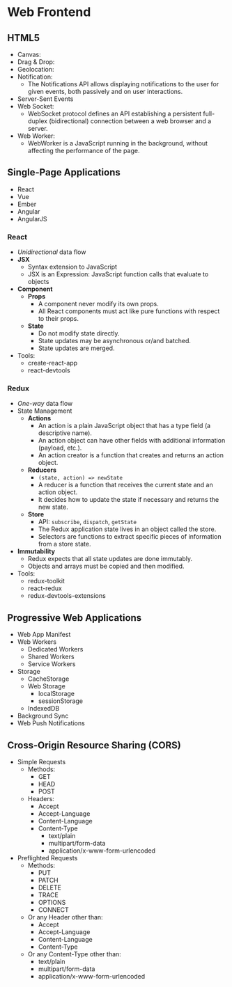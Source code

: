 # Web Frontend

## HTML5

  - Canvas:
  - Drag & Drop:
  - Geolocation:
  - Notification:
    - The Notifications API allows displaying notifications to the user for given events, both passively and on user interactions.
  - Server-Sent Events
  - Web Socket:
    - WebSocket protocol defines an API establishing a persistent full-duplex (bidirectional) connection between a web browser and a server.
  - Web Worker:
    - WebWorker is a JavaScript running in the background, without affecting the performance of the page.


## Single-Page Applications

  - React
  - Vue
  - Ember
  - Angular
  - AngularJS

### React

  - *Unidirectional* data flow
  - **JSX**
    - Syntax extension to JavaScript
    - JSX is an Expression: JavaScript function calls that evaluate to objects
  - **Component**
    - **Props**
      - A component never modify its own props.
      - All React components must act like pure functions with respect to their props.
    - **State**
      - Do not modify state directly.
      - State updates may be asynchronous or/and batched.
      - State updates are merged.
  - Tools:
    - create-react-app
    - react-devtools

### Redux

  - *One-way* data flow
  - State Management
    - **Actions**
      - An action is a plain JavaScript object that has a type field (a descriptive name).
      - An action object can have other fields with additional information (payload, etc.).
      - An action creator is a function that creates and returns an action object.
    - **Reducers**
      - `(state, action) => newState`
      - A reducer is a function that receives the current state and an action object.
      - It decides how to update the state if necessary and returns the new state.
    - **Store**
      - API: `subscribe`, `dispatch`, `getState`
      - The Redux application state lives in an object called the store.
      - Selectors are functions to extract specific pieces of information from a store state.
  - **Immutability**
    - Redux expects that all state updates are done immutably.
    - Objects and arrays must be copied and then modified.
  - Tools:
    - redux-toolkit
    - react-redux
    - redux-devtools-extensions


## Progressive Web Applications

  - Web App Manifest
  - Web Workers
    - Dedicated Workers
    - Shared Workers
    - Service Workers
  - Storage
    - CacheStorage
    - Web Storage
      - localStorage
      - sessionStorage
    - IndexedDB
  - Background Sync
  - Web Push Notifications


## Cross-Origin Resource Sharing (CORS)

  - Simple Requests
    - Methods:
      - GET
      - HEAD
      - POST
    - Headers:
      - Accept
      - Accept-Language
      - Content-Language
      - Content-Type
        - text/plain
        - multipart/form-data
        - application/x-www-form-urlencoded
  - Preflighted Requests
    - Methods:
      - PUT
      - PATCH
      - DELETE
      - TRACE
      - OPTIONS
      - CONNECT
    - Or any Header other than:
      - Accept
      - Accept-Language
      - Content-Language
      - Content-Type
    - Or any Content-Type other than:
      - text/plain
      - multipart/form-data
      - application/x-www-form-urlencoded

